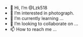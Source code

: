 - 👋 Hi, I’m @Lzk518
- 👀 I’m interested in photograph.
- 🌱 I’m currently learning ...
- 💞️ I’m looking to collaborate on ...
- 📫 How to reach me ...

<!---
Lzk518/Lzk518 is a ✨ special ✨ repository because its `README.md` (this file) appears on your GitHub profile.
You can click the Preview link to take a look at your changes.
--->
